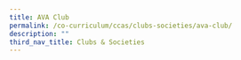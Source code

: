 ```yaml
---
title: AVA Club
permalink: /co-curriculum/ccas/clubs-societies/ava-club/
description: ""
third_nav_title: Clubs & Societies
---
```

